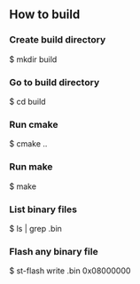 ## How to build

### Create build directory

$ mkdir build

### Go to build directory

$ cd build

### Run cmake

$ cmake ..

### Run make

$ make

### List binary files

$ ls | grep .bin

### Flash any binary file

$ st-flash write <program>.bin 0x08000000
